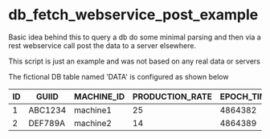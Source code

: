 # db_fetch_webservice_post_example


Basic idea behind this to query a db do some minimal parsing and then via a rest webservice call post the data to a
server elsewhere.

This script is just an example and was not based on any real data or servers

The fictional DB table named 'DATA' is configured as shown below

| ID | GUIID   | MACHINE_ID | PRODUCTION_RATE | EPOCH_TIME |
|----|---------|------------|-----------------|------------|
| 1  | ABC1234 | machine1   | 25              | 4864382    |
| 2  | DEF789A | machine2   | 14              | 4864389    |
